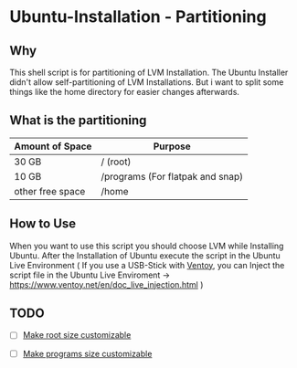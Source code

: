 # Ubuntu-Installation - Partitioning
## Why
This shell script is for partitioning of LVM Installation.
The Ubuntu Installer didn't allow self-partitioning of LVM Installations.
But i want to split some things like the home directory for easier changes afterwards.

## What is the partitioning
| Amount of Space  | Purpose |
| ---------------  | ------- |
| 30 GB            | / (root)    |
| 10 GB            | /programs (For flatpak and snap)    |
| other free space | /home    |

## How to Use
When you want to use this script you should choose LVM while Installing Ubuntu.
After the Installation of Ubuntu execute the script in the Ubuntu Live Environment
( If you use a USB-Stick with [Ventoy](https://github.com/ventoy), you can Inject the script file in the Ubuntu Live Enviroment -> https://www.ventoy.net/en/doc_live_injection.html )

## TODO
- [ ] [Make root size customizable](https://github.com/Ubuntu-Installation/partitioning/issues/1)
- [ ] [Make programs size customizable](https://github.com/Ubuntu-Installation/partitioning/issues/2)

